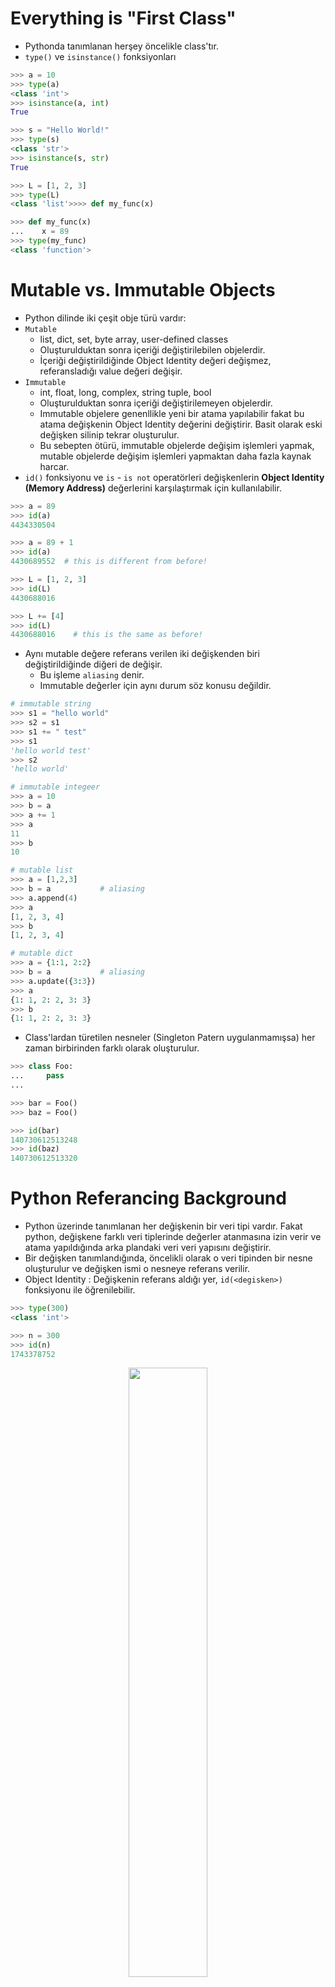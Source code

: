 # Everything is "First Class"

* Pythonda tanımlanan herşey öncelikle class'tır.
* `type()` ve `isinstance()` fonksiyonları

```python
>>> a = 10
>>> type(a)
<class 'int'>
>>> isinstance(a, int)
True

>>> s = "Hello World!"
>>> type(s)
<class 'str'>
>>> isinstance(s, str)
True

>>> L = [1, 2, 3]
>>> type(L)
<class 'list'>>>> def my_func(x)

>>> def my_func(x)
...    x = 89
>>> type(my_func)
<class 'function'>
```

# Mutable vs. Immutable Objects

- Python dilinde iki çeşit obje türü vardır:
- `Mutable`
    - list, dict, set, byte array, user-defined classes
    - Oluşturulduktan sonra içeriği değiştirilebilen objelerdir.
    - İçeriği değiştirildiğinde Object Identity değeri değişmez, referansladığı value değeri değişir.
- `Immutable`
    - int, float, long, complex, string tuple, bool
    - Oluşturulduktan sonra içeriği değiştirilemeyen objelerdir.
    - Immutable objelere genenllikle yeni bir atama yapılabilir fakat bu atama değişkenin Object Identity değerini değiştirir. Basit olarak eski değişken silinip tekrar oluşturulur.
    - Bu sebepten ötürü, immutable objelerde değişim işlemleri yapmak, mutable objelerde değişim işlemleri yapmaktan daha fazla kaynak harcar.
- `id()` fonksiyonu ve `is` - `is not` operatörleri değişkenlerin **Object Identity (Memory Address)** değerlerini karşılaştırmak için kullanılabilir.

```python
>>> a = 89
>>> id(a)
4434330504

>>> a = 89 + 1
>>> id(a)
4430689552  # this is different from before!

>>> L = [1, 2, 3]
>>> id(L)
4430688016

>>> L += [4]
>>> id(L)
4430688016    # this is the same as before! 
```

- Aynı mutable değere referans verilen iki değişkenden biri değiştirildiğinde diğeri de değişir. 
    - Bu işleme `aliasing` denir.
    - Immutable değerler için aynı durum söz konusu değildir.

```python
# immutable string
>>> s1 = "hello world"
>>> s2 = s1
>>> s1 += " test"
>>> s1
'hello world test'
>>> s2
'hello world'

# immutable integeer
>>> a = 10
>>> b = a
>>> a += 1
>>> a
11
>>> b
10

# mutable list
>>> a = [1,2,3]
>>> b = a 			# aliasing
>>> a.append(4)
>>> a
[1, 2, 3, 4]
>>> b
[1, 2, 3, 4]

# mutable dict
>>> a = {1:1, 2:2}
>>> b = a			# aliasing
>>> a.update({3:3})
>>> a
{1: 1, 2: 2, 3: 3}
>>> b
{1: 1, 2: 2, 3: 3}
```

- Class'lardan türetilen nesneler (Singleton Patern uygulanmamışsa) her zaman birbirinden farklı olarak oluşturulur.

```python
>>> class Foo:
...     pass
...

>>> bar = Foo()
>>> baz = Foo()

>>> id(bar)
140730612513248
>>> id(baz)
140730612513320
```

# Python Referancing Background

- Python üzerinde tanımlanan her değişkenin bir veri tipi vardır. Fakat python, değişkene farklı veri tiplerinde değerler atanmasına izin verir ve atama yapıldığında arka plandaki veri veri yapısını değiştirir.
- Bir değişken tanımlandığında, öncelikli olarak o veri tipinden bir nesne oluşturulur ve değişken ismi o nesneye referans verilir.
- Object Identity : Değişkenin referans aldığı yer, `id(<degisken>)` fonksiyonu ile öğrenilebilir.

```python
>>> type(300)
<class 'int'>
```

```python
>>> n = 300
>>> id(n)
1743378752
```

<p align="center"><img src="https://files.realpython.com/media/t.2d7bcb9afaaf.png" width="50%" /></p>

```python
>>> m = n
>>> id(m)
1743378752
>>> id(n)
1743378752
```

<p align="center"><img src="https://files.realpython.com/media/t.d368386b8423.png" width="50%" /></p>

```python
>>> m = 400
>>> id(m)
1743378912
>>> id(n)
1743378752
```

<p align="center"><img src="https://files.realpython.com/media/t.d476d91592cd.png" width="50%" /></p>

```python
>>> n = "foo"
>>> id(n)
100584432
```

<p align="center"><img src="https://files.realpython.com/media/t.344ab0b3aa8c.png" width="50%" /></p>

- Değişkenin yaşam döngüsü, değişken bir değere referans olarak atandığında başlar, değerin referansı kalmadığında ise son bulur.
- Bir değişkeni manuel olarak kaldırmak için `del <degisken_adi>` kullanılabilir.

# Memory Optimization in Python Implementation

- Python her yeni değişken tanımlamasında yeni bir obje üretir.

```python
>>> a = "hello world!"
>>> b = "hello world!"
>>> a is b
False

>>> a = 499
>>> b = 499
>>> a is b
False

>>> a = [1,2,3]
>>> b = [1,2,3]
>>> a is b
False
```

- Bununla birlikte Python dili memory optimizasyonu için bazı durumarda istisna yapar:
    - Kısa ve karmaşık olmayan string değerler
    - [-5, 256] aralığındaki integer değerler
    - Boş immutable değerer (örn: tuples)

## Caching Small Integer Values

* Pythonda her tanımlanan değişlenin farklı bir id değeri vardır.

```python
>>> id(300)
1828300156880

>>> a = 300
>>> b = 300

>>> id(a)
1828300156688
>>> id(b)
1828291578352
```

- Bununla birlikte python, optimizasyon amacıyla ilk çalıştırıldığında `[-5, 256]` aralığını cache'ler ve atamaları bu cache değerlerine referans vererek yapar.

```python
>>> id(30)
1828197985488

>>> a = 30
>>> b = 30

>>> id(a)
1828197985488
>>> id(b)
1828197985488
```

## String Interning with `intern()` Function

- Normalde RAM'de farklı yerlerde tutulan string değişkenler, `intern()` fonksiyonu kullanılarak RAM'de aynı yerde tutulması sağlanabilir.
- Burdaki temel amaç, çok kullanılan program değişkenlerinin RAM'de kapladığı alanı azaltmaktır. 

```python
>>> from sys import intern

>>> s1 = 'foo!'
>>> s2 = 'foo!'
>>> s1 is s2
False

>>> s1 = intern('foo!')
>>> s2 = intern('foo!')
>>> s1 is s2
True
```

<center><img src="..\statics\01.png" style="zoom:50%;" /></center>

<center><img src="..\statics\02.png" style="zoom:50%;" /></center>

- Dil işleme gibi yüksek sayıda ama tekrarlayan öğeler içeren yapılarda kullanılması, RAM optimizasyonunu fazlasıyla düşürür.

```python
import guppy
import nltk

hp = guppy.hpy()
hp.setrelheap()

hamlet = nltk.corpus.shakespeare.words('hamlet.xml')
print hp.heap()

hamlet = [intern(wrd) for wrd in nltk.corpus.shakespeare.words('hamlet.xml')]
print hp.heap()

# As you can see, we drastically reduced the number of allocated string objects from 31,166 to 4,529 and divided by 6.5 the memory occupied by the strings!

Partition of a set of 31187 objects. Total size = 1725752 bytes.
 Index  Count   %     Size   % Cumulative  % Kind (class / dict of class)
     0  31166 100  1394864  81   1394864  81 str
...

Partition of a set of 4555 objects. Total size = 547840 bytes.
 Index  Count   %     Size   % Cumulative  % Kind (class / dict of class)
     0      4   0   328224  60    328224  60 list
     1   4529  99   215776  39    544000  99 str
...
```

- `intern()` function pseudo Python code:

```python
interned = None

def intern(string):
    if string is None or not type(string) is str:
        raise TypeError

    if string.is_interned:
        return string

    if interned is None:
        global interned
        interned = {}

    t = interned.get(string)
    if t is not None:
        return t

    interned[string] = string
    string.is_intern
```

## Native String Interning

- Python'da tanımlanan string ifadeler basit ve kısaysa, memory üzerinde farklı yerlere kaydedilmez, değişkenler aynı değere referans verir.

```python
>>> s1 = 'hello'
>>> s2 = 'hello'

>>> id(s1), id(s2)
(4454725888, 4454725888)
>>> s1 == s2
True
>>> s1 is s2
True

>>> s3 = 'hello, world!'
>>> s4 = 'hello, world!'

>>> id(s3), id(s4)
(4454721608, 4454721664)
>>> s3 == s4
True
>>> s3 is s4
False
```

- String interning test

```python
>>> 'foo' is 'foo'
True
>>> 'foo!' is 'foo!'
False
>>> 'foo' + 'bar' is 'foobar'
True
>>> ''.join(['f']) is ''.join(['f'])
True
>>> ''.join(['f', 'o', 'o']) is ''.join(['f', 'o', 'o'])
False
>>> 'a' * 20 is 'aaaaaaaaaaaaaaaaaaaa'
True
>>> 'a' * 21 is 'aaaaaaaaaaaaaaaaaaaaa'
False
>>> 'foooooooooooooooooooooooooooooo' is 'foooooooooooooooooooooooooooooo'
True
```
